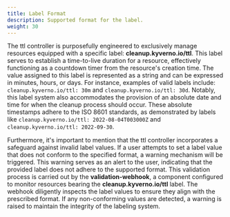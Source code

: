 ```yaml
---
title: Label Format
description: Supported format for the label.
weight: 30
---
```


The ttl controller is purposefully engineered to exclusively manage resources equipped with a specific label: **cleanup.kyverno.io/ttl**. This label serves to establish a time-to-live duration for a resource, effectively functioning as a countdown timer from the resource's creation time. The value assigned to this label is represented as a string and can be expressed in minutes, hours, or days. For instance, examples of valid labels include: `cleanup.kyverno.io/ttl: 30m` and `cleanup.kyverno.io/ttl: 30d`. Notably, this label system also accommodates the provision of an absolute date and time for when the cleanup process should occur. These absolute timestamps adhere to the ISO 8601 standards, as demonstrated by labels like `cleanup.kyverno.io/ttl: 2022-08-04T003000Z` and `cleanup.kyverno.io/ttl: 2022-09-30`.

Furthermore, it's important to mention that the ttl controller incorporates a safeguard against invalid label values. If a user attempts to set a label value that does not conform to the specified format, a warning mechanism will be triggered. This warning serves as an alert to the user, indicating that the provided label does not adhere to the supported format. This validation process is carried out by the **validation-webhook**, a component configured to monitor resources bearing the **cleanup.kyverno.io/ttl** label. The webhook diligently inspects the label values to ensure they align with the prescribed format. If any non-conforming values are detected, a warning is raised to maintain the integrity of the labeling system.